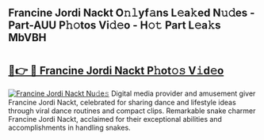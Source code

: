 ## Francine Jordi Nackt O𝚗𝚕yf𝚊ns L𝚎a𝚔ed N𝚞𝚍es - Part-AUU P𝚑𝚘tos Vi𝚍𝚎o - H𝚘𝚝 Part L𝚎a𝚔s MbVBH

# <h2><a href="http://kf0kz9r.oniu.top/?m=Francine+Jordi+Nackt">🔗👉 🔴 Francine Jordi Nackt P𝚑ot𝚘𝚜 V𝚒d𝚎o</a></h2>

[![Francine Jordi Nackt Nu𝚍e𝚜](https://i.imgur.com/0qMVB7G.gif)](http://kf0kz9r.oniu.top/?m=Francine+Jordi+Nackt)
Digital media provider and amusement giver Francine Jordi Nackt, celebrated for sharing dance and lifestyle ideas through viral dance routines and compact clips. Remarkable snake charmer Francine Jordi Nackt, acclaimed for their exceptional abilities and accomplishments in handling snakes.  

